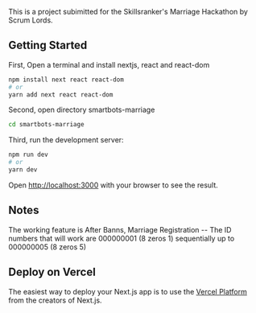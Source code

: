 This is a project subimitted for the Skillsranker's Marriage Hackathon by Scrum Lords.

## Getting Started

First, Open a terminal and install nextjs, react and react-dom


```bash
npm install next react react-dom
# or
yarn add next react react-dom
```

Second, open directory smartbots-marriage

```bash
cd smartbots-marriage
```


Third, run the development server:

```bash
npm run dev
# or
yarn dev
```


Open [http://localhost:3000](http://localhost:3000) with your browser to see the result.


## Notes
The working feature is After Banns, Marriage Registration
-- The ID numbers that will work are 000000001 (8 zeros 1) sequentially up to 000000005 (8 zeros 5)



## Deploy on Vercel

The easiest way to deploy your Next.js app is to use the [Vercel Platform](https://vercel.com/new?utm_medium=default-template&filter=next.js&utm_source=create-next-app&utm_campaign=create-next-app-readme) from the creators of Next.js.



